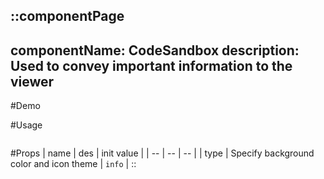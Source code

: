 ::componentPage
---
componentName: CodeSandbox
description: Used to convey important information to the viewer
---
#Demo

#Usage

```md{}[**.md]
```

#Props
| name | des | init value |
| -- | -- | -- |
| type | Specify background color and icon theme | `info` |
::